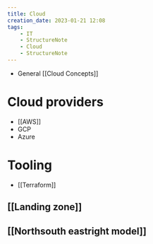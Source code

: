 ```yaml
---
title: Cloud
creation_date: 2023-01-21 12:08
tags:
	- IT
	- StructureNote
	- Cloud
	- StructureNote
---
```

- General [[Cloud Concepts]]

# Cloud providers
*  [[AWS]]
* GCP
* Azure

# Tooling
- [[Terraform]]

## [[Landing zone]]
## [[Northsouth eastright model]]